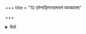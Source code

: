 +++
title = "10 एतेनाङ्गिरसामयनं व्याख्यातम्"

+++

<details><summary>थिते</summary>

एतेनाङ्गिरसामयनं व्याख्यातम् १०
</details>
